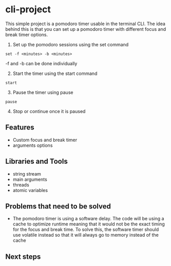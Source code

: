 # cli-project

This simple project is a pomodoro timer usable in the terminal CLI. The idea behind this is that you can set up a pomodoro timer with different focus and break timer options.

1. Set up the pomodoro sessions using the set command

```
set -f <minutes> -b <minutes>
```
-f and -b can be done individually

2. Start the timer using the start command

```
start
```

3. Pause the timer using pause

```
pause
```

4. Stop or continue once it is paused


## Features

- Custom focus and break timer
- arguments options


## Libraries and Tools

- string stream
- main arguments
- threads
- atomic variables

## Problems that need to be solved

- The pomodoro timer is using a software delay. The code will be using a cache to optimize runtime meaning that it would not be the exact timing for the focus and break time. To solve this, the software timer should use volatile instead so that it will always go to memory instead of the cache 

## Next steps
